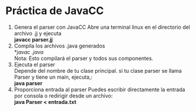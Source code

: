# Práctica de JavaCC
1. Genera el parser con JavaCC
   Abre una terminal linux en el directorio del archivo .jj y ejecuta<br>
   **javacc parser.jj**
2. Compila los archivos .java generados<br>
   **javac *.java**<br>
   Nota: Esto compilará el parser y todos sus componentes.
3. Ejecuta el parser<br>
   Depende del nombre de tu clase principal. si tu clase parser se llama Parser y tiene un main, ejecuta,:<br>
   **java parser**<br>
4. Proporciona entrada al parser
   Puedes escribir directamente la entrada por consola o redirigir desde un archivo:<br>
   **java Parser < entrada.txt**
